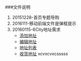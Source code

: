 ###文件说明

1. 20151228-首页专题导购
2. 2016111-移动前端文件是弹框提示
3. 20160115-6City地址需求
    - [添加地址](http://ksycode.github.io/PanliProject/20160115/Address_Add.html)
    - [编辑地址](http://ksycode.github.io/PanliProject/20160115/index.html)
    - [地址列表](http://ksycode.github.io/PanliProject/20160115/Address_List.html)
    - [收货地址](http://ksycode.github.io/PanliProject/20160115/Address_List.html)
 xcvxcvxcsssss
